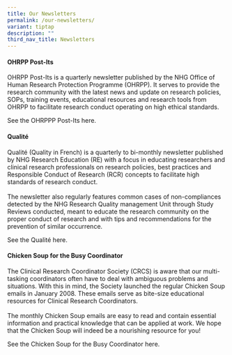 ```yaml
---
title: Our Newsletters
permalink: /our-newsletters/
variant: tiptap
description: ""
third_nav_title: Newsletters
---
```

<h4><strong>OHRPP Post-Its</strong></h4>
<p>OHRPP Post-Its is a quarterly newsletter published by the NHG Office of
Human Research Protection Programme (OHRPP). It serves to provide the research
community with the latest news and update on research policies, SOPs, training
events, educational resources and research tools from OHRPP to facilitate
research conduct operating on high ethical standards.</p>
<p>See the OHRPPP Post-Its here.</p>
<p></p>
<h4><strong>Qualité</strong></h4>
<p>Qualité (Quality in French) is a quarterly to bi-monthly newsletter published
by NHG Research Education (RE) with a focus in educating researchers and
clinical research professionals on research policies, best practices and
Responsible Conduct of Research (RCR) concepts to facilitate high standards
of research conduct.
<br>
<br>The newsletter also regularly features common cases of non-compliances
detected by the NHG Research Quality management Unit through Study Reviews
conducted, meant to educate the research community on the proper conduct
of research and with tips and recommendations for the prevention of similar
occurrence.</p>
<p>See the Qualité here.</p>
<p></p>
<h4><strong>Chicken Soup for the Busy Coordinator</strong></h4>
<p>The Clinical Research Coordinator Society (CRCS) is aware that our multi-tasking
coordinators often have to deal with ambiguous problems and situations.
With this in mind, the Society launched the regular Chicken Soup emails
in January 2008. These emails serve as bite-size educational resources
for Clinical Research Coordinators.
<br>
<br>The monthly Chicken Soup emails are easy to read and contain essential
information and practical knowledge that can be applied at work. We hope
that the Chicken Soup will indeed be a nourishing resource for you!</p>
<p>See the Chicken Soup for the Busy Coordinator here.</p>
<p></p>
<p></p>
<p></p>